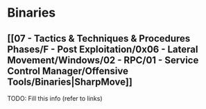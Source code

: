 # Binaries

## [[07 - Tactics & Techniques & Procedures Phases/F - Post Exploitation/0x06 - Lateral Movement/Windows/02 - RPC/01 - Service Control Manager/Offensive Tools/Binaries|SharpMove]]

TODO: Fill this info (refer to links)